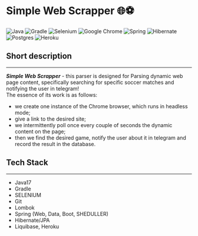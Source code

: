 # Simple Web Scrapper 🌐️⚽️
![Java](https://img.shields.io/badge/java-%23ED8B00.svg?style=for-the-badge&logo=openjdk&logoColor=white)
![Gradle](https://img.shields.io/badge/Gradle-02303A.svg?style=for-the-badge&logo=Gradle&logoColor=white)
![Selenium](https://img.shields.io/badge/-selenium-%43B02A?style=for-the-badge&logo=selenium&logoColor=white)
![Google Chrome](https://img.shields.io/badge/Google%20Chrome-4285F4?style=for-the-badge&logo=GoogleChrome&logoColor=white)
![Spring](https://img.shields.io/badge/spring-%236DB33F.svg?style=for-the-badge&logo=spring&logoColor=white)
![Hibernate](https://img.shields.io/badge/Hibernate-59666C?style=for-the-badge&logo=Hibernate&logoColor=white)
![Postgres](https://img.shields.io/badge/postgres-%23316192.svg?style=for-the-badge&logo=postgresql&logoColor=white)
![Heroku](https://img.shields.io/badge/heroku-%23430098.svg?style=for-the-badge&logo=heroku&logoColor=white)
## Short description

---
**_Simple Web Scrapper_** - this parser is designed for Parsing dynamic web page content, specifically searching for specific soccer matches and notifying the user in telegram!\
The essence of its work is as follows:
- we create one instance of the Chrome browser, which runs in headless mode;
- give a link to the desired site;
- we intermittently poll once every couple of seconds the dynamic content on the page;
- then we find the desired game, notify the user about it in telegram and record the result in the database.

## Tech Stack

--- 

- Java17
- Gradle
- SELENIUM
- Git
- Lombok
- Spring (Web, Data, Boot, SHEDULLER)
- Hibernate/JPA
- Liquibase, Heroku

